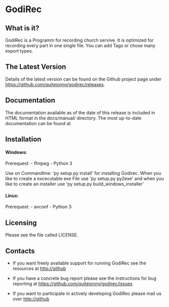 
# GodiRec


## What is it?

GodiRec is a Programm for recording church servive. It is optimized
for recording every part in one single file. You can add Tags or
chose many export types.


## The Latest Version

Details of the latest version can be found on the Github
project page under https://github.com/quitejonny/godirec/releases.

## Documentation

The documentation available as of the date of this release is
included in HTML format in the docs/manual/ directory.  The most
up-to-date documentation can be found at

## Installation

#### Windows:

Prerequest: - ffmpeg
			- Python 3

Use on Commandline: 'py setup.py install' for installing Godirec.
When you like to create a excecutable exe File use 'py setup.py py2exe'
and when you like to create an installer use 'py setup.py build_windows_installer'


#### Linux:

Prerequest: - avconf
			- Python 3


## Licensing

Please see the file called LICENSE.


## Contacts

* If you want freely available support for running GodiRec see the
resources at <http://github>

* If you have a concrete bug report please see the instructions
for bug reporting at <https://github.com/quitejonny/godirec/issues>

* If you want to participate in actively developing GodiRec please
mail us over <http://github>
